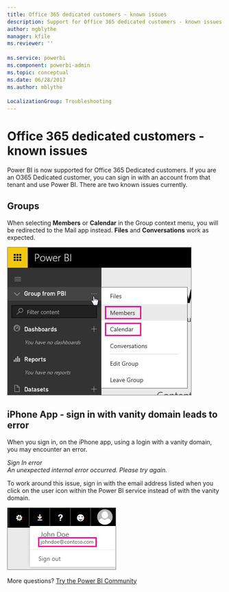 ```yaml
---
title: Office 365 dedicated customers - known issues
description: Support for Office 365 dedicated customers - known issues. This topic describes issues specific to an Office 365 Dedicated customer. This includes limitations to the group feature as well as the iPhone app with vanity domains.
author: mgblythe
manager: kfile
ms.reviewer: ''

ms.service: powerbi
ms.component: powerbi-admin
ms.topic: conceptual
ms.date: 06/28/2017
ms.author: mblythe

LocalizationGroup: Troubleshooting
---
```

# Office 365 dedicated customers - known issues
Power BI is now supported for Office 365 Dedicated customers.  If you are an O365 Dedicated customer, you can sign in with an account from that tenant and use Power BI. There are two known issues currently.

## Groups
When selecting **Members** or **Calendar** in the Group context menu, you will be redirected to the Mail app instead.  **Files** and **Conversations** work as expected.

![](media/service-admin-office-365-dedicated-known-issues/group-menu.png)

## iPhone App - sign in with vanity domain leads to error
When you sign in, on the iPhone app, using a login with a vanity domain, you may encounter an error.

*Sign In error*  
*An unexpected internal error occurred. Please try again.*

To work around this issue, sign in with the email address listed when you click on the user icon within the Power BI service instead of with the vanity domain.

![](media/service-admin-office-365-dedicated-known-issues/sign-in-address.png)

More questions? [Try the Power BI Community](http://community.powerbi.com/)

